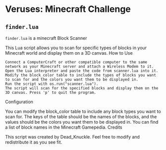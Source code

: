 # Veruses: Minecraft Challenge 



## `finder.lua`
`finder.lua` is a minecraft Block Scanner

This Lua script allows you to scan for specific types of blocks in your Minecraft world and display them on a 3D canvas.
How to Use

    Connect a ComputerCraft or other compatible computer to the same network as your Minecraft server and attach a Wireless Modem to it.
    Open the Lua interpreter and paste the code from scanner.lua into it.
    Modify the block_color table to include the types of blocks you want to scan for and the colors you want them to be displayed in.
    Run the script with os.run("scanner.lua").
    The script will scan for the specified blocks and display them on the 3D canvas. Press 'p' to quit the program.

Configuration

You can modify the block_color table to include any block types you want to scan for. The keys of the table should be the names of the blocks, and the values should be the colors you want them to be displayed in. You can find a list of block names in the Minecraft Gamepedia.
Credits

This script was created by Dead_Knuckle. Feel free to modify and redistribute it as you see fit.
